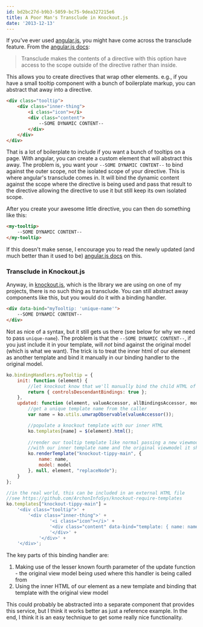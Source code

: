 ```yaml
---
id: bd2bc27d-b9b3-5059-bc75-9dea327215e6
title: A Poor Man's Transclude in Knockout.js
date: '2013-12-13'
---
```


If you've ever used [angular.js](http://angularjs.org/), you might have come across the transclude feature. From the [angular.js docs](http://docs.angularjs.org/guide/directive#creating-custom-directives_demo_creating-a-directive-that-wraps-other-elements):

> Transclude makes the contents of a directive with this option have access to the scope outside of the directive rather than inside.

This allows you to create directives that wrap other elements. e.g., if you have a small tooltip component with a bunch of boilerplate markup, you can abstract that away into a directive.

```html
<div class="tooltip">
	<div class="inner-thing">
    	<i class="icon"></i>
        <div class="content">
        	--SOME DYNAMIC CONTENT--
        </div>
    </div>
</div>
```

That is a lot of boilerplate to include if you want a bunch of tooltips on a page. With angular, you can create a custom element that will abstract this away. The problem is, you want your `--SOME DYNAMIC CONTENT--` to bind against the outer scope, not the isolated scope of your directive. This is where angular's transclude comes in. It will bind the dynamic content against the scope where the directive is being used and pass that result to the directive allowing the directive to use it but still keep its own isolated scope.

After you create your awesome little directive, you can then do something like this:

```html
<my-tooltip>
	--SOME DYNAMIC CONTENT--
</my-tooltip>
```

If this doesn't make sense, I encourage you to read the newly updated (and much better than it used to be) [angular.js docs](http://docs.angularjs.org/guide/directive#creating-custom-directives_demo_creating-a-directive-that-wraps-other-elements) on this.

### Transclude in Knockout.js

Anyway, in [knockout.js](http://knockoutjs.com/), which is the library we are using on one of my projects, there is no such thing as transclude. You can still abstract away components like this, but you would do it with a binding handler.

```html
<div data-bind="myTooltip: 'unique-name'">
	--SOME DYNAMIC CONTENT--
</div>
```

Not as nice of a syntax, but it still gets us there (see below for why we need to pass `unique-name`). The problem is that the `--SOME DYNAMIC CONTENT--`, if you just include it in your template, will _not_ bind against the original model (which is what we want). The trick is to treat the inner html of our element as another template and bind it manually in our binding handler to the original model.

```javascript
ko.bindingHandlers.myTooltip = {
	init: function (element) {
		//let knockout know that we'll manually bind the child HTML of our element
		return { controlsDescendantBindings: true };
	},
	updated: function (element, valueAccessor, allBindingsAccessor, model) {
		//get a unique template name from the caller
		var name = ko.utils.unwrapObservable(valueAccessor());

		//populate a knockout template with our inner HTML
		ko.templates[name] = $(element).html();
		
		//render our tooltip template like normal passing a new viewmodel
		//with our inner template name and the original viewmodel it should be bound against
		ko.renderTemplate("knockout-tippy-main", {
			name: name,
			model: model
		}, null, element, "replaceNode");
	}
};

//in the real world, this can be included in an external HTML file
//see https://github.com/ArchonInfoSys/knockout-require-templates
ko.templates["knockout-tippy-main"] =
	'<div class="tooltip">' +
		'<div class="inner-thing">' + 
    			'<i class="icon"></i>' +
        		'<div class="content" data-bind="template: { name: name, data: model }">' +
        		'</div>' +
    		'</div>' +
	'</div>';
```

The key parts of this binding handler are:

1. Making use of the lesser known fourth parameter of the update function - the original view model being used where this handler is being called from
2. Using the inner HTML of our element as a new template and binding that template with the original view model

This could probably be abstracted into a separate component that provides this service, but I think it works better as just a reference example. In the end, I think it is an easy technique to get some really nice functionality.